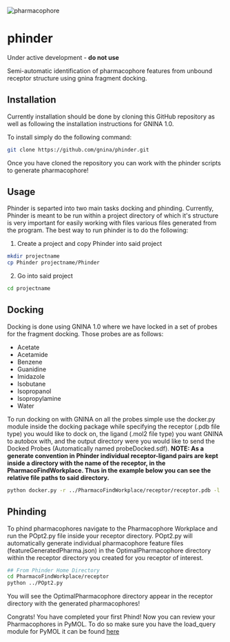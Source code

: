 ![pharmacophore](https://drive.google.com/uc?export=view&id=1Vk1gMmTzlWvmC2N-DBHXpEqfq_wOkrk9)

# phinder
Under active development - **do not use**

Semi-automatic identification of pharmacophore features from unbound receptor structure using gnina fragment docking.  

## Installation
Currently installation should be done by cloning this GitHub repository as well as following the installation instructions for GNINA 1.0.

To install simply do the following command:

```bash
git clone https://github.com/gnina/phinder.git
```
Once you have cloned the repository you can work with the phinder scripts to generate pharmacophore!

## Usage
Phinder is separted into two main tasks docking and phinding. Currently, Phinder is meant to be run within a project directory of which it's  structure is very important for easily working with files various files generated from the program. The best way to run phinder is to do the following:

1. Create a project and copy Phinder into said project
```bash
mkdir projectname
cp Phinder projectname/Phinder
```
2. Go into said project
```bash
cd projectname
```

## Docking
Docking is done using GNINA 1.0 where we have locked in a set of probes for the fragment docking. Those probes are as follows:
  * Acetate
  * Acetamide
  * Benzene
  * Guanidine
  * Imidazole
  * Isobutane
  * Isopropanol
  * Isopropylamine
  * Water
  

To run docking on with GNINA on all the probes simple use the docker.py module inside the docking package while specifying the receptor (.pdb file type) you would like to dock on, the ligand (.mol2 file type) you want GNINA to autobox with, and the output directory were you would like to send the Docked Probes (Automatically named probeDocked.sdf). **NOTE: As a generate convention in Phinder individual receptor-ligand pairs are kept inside a directory with the name of the receptor, in the PharmacoFindWorkplace. Thus in the example below you can see the relative file paths to said directory.**

```bash
python docker.py -r ../PharmacoFindWorkplace/receptor/receptor.pdb -l ../PharmacoFindWorkplace/receptor/crystal-ligand.mol2 -w ../PharmacoFindWorkplace/receptor/
```

## Phinding

To phind pharmacophores navigate to the Pharmacophore Workplace and run the POpt2.py file inside your receptor directory. POpt2.py will automatically generate individual pharmacophore feature files (featureGeneratedPharma.json) in the OptimalPharmacophore directory within the receptor directory you created for you receptor of interest.

```bash
## From Phinder Home Directory
cd PharmacoFindWorkplace/receptor
python ../POpt2.py
```

You will see the OptimalPharmacophore directory appear in the receptor directory with the generated pharmacophores!

Congrats! You have completed your first Phind! Now you can review your Pharmacophores in PyMOL. To do so make sure you have the load_query module for PyMOL it can be found [here](https://sourceforge.net/projects/pharmer/files/)
